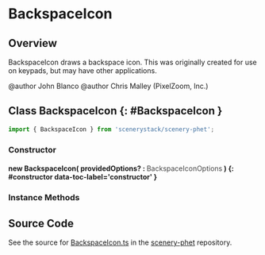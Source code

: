 # BackspaceIcon

## Overview

BackspaceIcon draws a backspace icon.
This was originally created for use on keypads, but may have other applications.

@author John Blanco
@author Chris Malley (PixelZoom, Inc.)

## Class BackspaceIcon {: #BackspaceIcon }


```js
import { BackspaceIcon } from 'scenerystack/scenery-phet';
```
### Constructor

#### new BackspaceIcon( providedOptions? : <span style="font-weight: 400; opacity: 80%;">BackspaceIconOptions</span> ) {: #constructor data-toc-label='constructor' }

### Instance Methods





## Source Code

See the source for [BackspaceIcon.ts](https://github.com/phetsims/scenery-phet/blob/main/js/BackspaceIcon.ts) in the [scenery-phet](https://github.com/phetsims/scenery-phet) repository.
